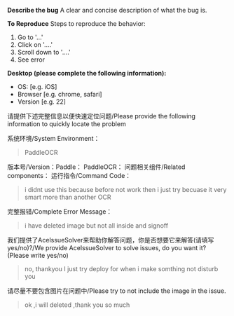
**Describe the bug**
A clear and concise description of what the bug is.

**To Reproduce**
Steps to reproduce the behavior:
1. Go to '...'
2. Click on '....'
3. Scroll down to '....'
4. See error

**Desktop (please complete the following information):**
 - OS: [e.g. iOS]
 - Browser [e.g. chrome, safari]
 - Version [e.g. 22]

请提供下述完整信息以便快速定位问题/Please provide the following information to quickly locate the problem

 系统环境/System Environment：

> PaddleOCR

 版本号/Version：Paddle：  PaddleOCR： 问题相关组件/Related components：
 运行指令/Command Code：

> i didnt use this because before not work then i just try becuase it very smart more than another OCR

 完整报错/Complete Error Message：

>  i have deleted image but not all inside and signoff 

我们提供了AceIssueSolver来帮助你解答问题，你是否想要它来解答(请填写yes/no)?/We provide AceIssueSolver to solve issues, do you want it? (Please write yes/no)

 > no, thankyou I just try deploy for when i make somthing not disturb you

请尽量不要包含图片在问题中/Please try to not include the image in the issue.

> ok ,i will deleted ,thank you so much

